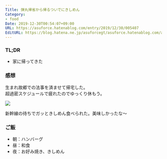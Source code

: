 ```yaml
---
Title: 弾丸帰省から帰るついでにきしめん
Category:
- food
Date: 2019-12-30T00:54:07+09:00
URL: https://asuforce.hatenablog.com/entry/2019/12/30/005407
EditURL: https://blog.hatena.ne.jp/asuforcegt/asuforce.hatenablog.com/atom/entry/26006613490667313
---
```


### TL;DR

- 家に帰ってきた

###  感想

生まれ故郷での法事を済ませて帰宅した。  
超過密スケジュールで疲れたのでゆっくり休もう。

<span itemtype="http://schema.org/Photograph" itemscope="itemscope"><img class="magnifiable" src="https://cdn-ak.f.st-hatena.com/images/fotolife/a/asuforcegt/20200807/20200807141052.jpg" itemprop="image"></span>

新幹線の待ちでガッときしめん食べられた。美味しかったな～

### ご飯

- 朝：ハンバーグ
- 昼：和食
- 夜：お好み焼き、きしめん
